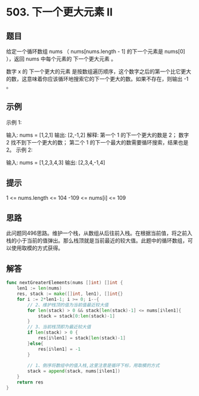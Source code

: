 # 503. 下一个更大元素 II
## 题目
给定一个循环数组 nums （ nums[nums.length - 1] 的下一个元素是 nums[0] ），返回 nums 中每个元素的 下一个更大元素 。

数字 x 的 下一个更大的元素 是按数组遍历顺序，这个数字之后的第一个比它更大的数，这意味着你应该循环地搜索它的下一个更大的数。如果不存在，则输出 -1 。

 
## 示例
示例 1:

输入: nums = [1,2,1]
输出: [2,-1,2]
解释: 第一个 1 的下一个更大的数是 2；
数字 2 找不到下一个更大的数； 
第二个 1 的下一个最大的数需要循环搜索，结果也是 2。
示例 2:

输入: nums = [1,2,3,4,3]
输出: [2,3,4,-1,4]
 

## 提示

1 <= nums.length <= 104
-109 <= nums[i] <= 109

## 思路
此问题同496思路。维护一个栈，从数组从后往前入栈。在根据当前值，将之前入栈的小于当前的值弹出。那么栈顶就是当前最近的较大值。此题中的循环数组，可以使用取模的方式获得。
## 解答
```go
func nextGreaterElements(nums []int) []int {
    len1 := len(nums)
    res, stack := make([]int, len1), []int{}
    for i := 2*len1-1; i >= 0; i--{
        // 2、维护栈顶的值为当前值最近较大值
        for len(stack) > 0 && stack[len(stack)-1] <= nums[i%len1]{
            stack = stack[0:len(stack)-1]
        }
        // 3、当前栈顶即为最近较大值
        if len(stack) > 0 {
            res[i%len1] = stack[len(stack)-1]
        }else{
            res[i%len1] = -1
        }
        
        // 1、倒序将数组中的值入栈,这里注意是循环下标，用取模的方式
        stack = append(stack, nums[i%len1])
    }
    return res
}
```